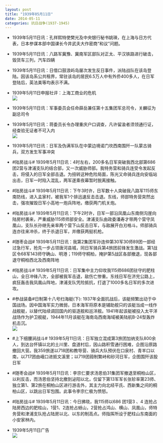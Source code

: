 ```yaml
---
layout: post
title: "1939年05月11日"
date: 2014-05-11
categories: 抗日战争(1937-1945)
---
```


<meta name="referrer" content="no-referrer" />

- 1939年5月11日讯：孔祥熙特使樊光及中央银行秘书姚瑛，在上海与日方代表，日本参谋本部中国课长今井武夫大作密商“和议”问题。 

- 1939年5月11日讯：八路军冀豫、冀南军区部队对正太、平汉铁路进行破击，毁货车三列，汽车四辆 

- 1939年5月11日讯：日借口鼓浪屿岛屡次发生反日事件，派陆战队在该岛登陆。因该岛系公共租界，常驻该岛的居民6.5万人中有外侨400多人，在日军登陆后，英法美等均表示不满。 

- 1939年5月11日申报社评：上海工商业的危机 <br/><img src="https://ww2.sinaimg.cn/large/aca367d8jw1egamve2ztxj20mw0yzqkj.jpg" />

- 1939年5月11日讯：军事委员会任命薛岳兼任第十五集团军总司令，关麟征为副总司令 

- 1939年5月11日讯：蒋委员长令办理重庆户口调查，凡许留渝者须领通行证，经查验无证者不可入内 <br/><img src="https://ww2.sinaimg.cn/large/aca367d8jw1egalpei6i6j205x0bo0ty.jpg" />

- 1939年5月11日讯：日军及伪满军队在中蒙边境诺门坎西南围歼一队蒙古骑兵，双方发生军事冲突 

- #陆房战斗# 1939年5月11日讯：4时左右，200多名日军突破我西北部第686团2营与津浦支队的结合部，又一次威胁师部。我特务营和骑兵连受令发起反击，将侵入的日军全部击退。为扭转这种危险局面，陈光又命骑兵连向安临站出击，日军一时陷入混乱，两军遂乘夜幕暂时脱离接触。 

- #陆房战斗# 1939年5月11日讯：下午3时许，日军数十人突破我八路军115师东南防线，进入孟家村，被我军1个排迅速反击击退。东线，师部特务营突然出击，强攻摧毁日军小高地一炮兵阵地，缴获两门机关炮。 

- #陆房战斗# 1939年5月11日讯：下午2时许，日军一部沿凤凰山东南侧沟崖向陆房村袭来，严重威胁115师师部安全。津浦支队由政委潘寿才带两个营守凤凰山，支队长孙继先亲率两个营下山反击日军，与敌展开白刃格斗。师部骑兵连亦往来冲杀，终于杀退日军，并缴获两挺机枪。 

- #随枣会战# 1939年5月11日讯：我第2集团军孙连仲第30军30师89团一部经过急行军，抢先一步占领唐河县城，同日军骑兵第4旅团前锋发生激战。第1战区令68军143师守确山、明港；119师守桐柏，掩护第5战区各部撤退，现各部退守桐柏西北及西南阵地 

- #陆房战斗# 1939年5月11日讯：日军集中主力仰攻我115师686团驻守的肥柱山，全日冲锋八次，全部被我军击退，敌伤亡惨重。东线日军在济兖公路上，疯狂轰击我凤凰山阵地，津浦支队凭险抵抗，打退了1000多名日军的多次进攻。 

- #参战装备#日制第十八号扫海艇(下): 1937年全面抗战后，该艇频繁出动于中国战场。因中国海军实力微弱，日本海军将原本是辅助舰只的该艇当成一线作战舰艇，以替代陆续调回国内的驱逐舰和巡洋舰。1941年起该艇被投入太平洋战场作为护卫舰艇，1944年11月该艇在海南岛西南海域被美陆航B-24型轰炸机击沉。 <br/><img src="https://ww1.sinaimg.cn/large/aca367d8jw1ega3stb55nj20go078aa7.jpg" />

- #上下细腰涧战斗# 1939年5月11日讯：日军独立混成第3旅团加纳支队800余人，到达台怀镇以北的土川里、盘道村后，因山路积雪通行困难，企图沿原路撤回大营。我359旅遂以718团和教导营、骑兵大队预伏在口泉村、青羊口以南，以717团由峨口进抵文溪里；以719团箝制繁峙和砂河日军，企图围歼该股日军 

- #随枣会战# 1939年5月11日讯：李宗仁要求汤恩伯31集团军撤退至桐柏山区，以利反击，而汤恩伯坚持北撤到泌阳以北，仅留下第13军军长张轸率第23师、独立第1、第2旅在桐柏山区进行游击外，其主力向北经平氏、西新集之间的桐柏山区，以跳出日军包围。此事令李宗仁极为愤怒。 

- #陆房战斗# 1939年5月11日讯：今日拂晓，我115师以686 团1营3 、4 连抢占陆房西边的肥柱山，1营1、2连抢占蚜山，2营抢占鸿山、横山、凤凰山，师特务营和津浦支队抢占陆房以北、以东的制高点。师指挥所设于肥柱山东南面的小安家林内。 

- 1939年5月11日广告 <br/><img src="https://ww3.sinaimg.cn/large/aca367d8jw1eg9yl97jilj20ky0hdwje.jpg" />

